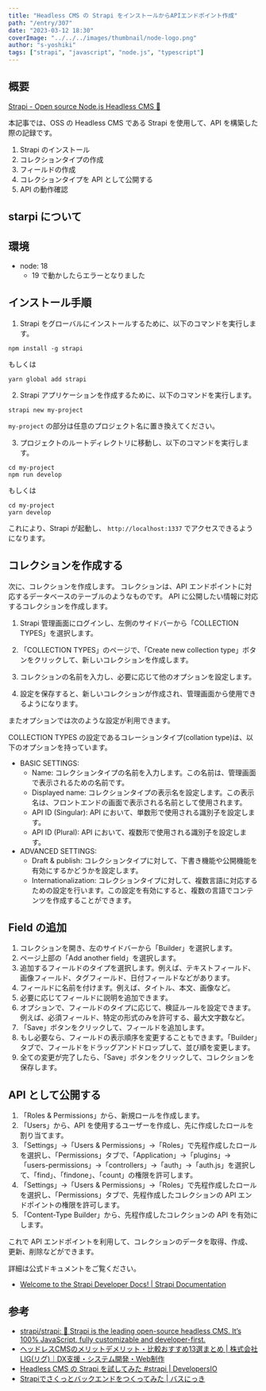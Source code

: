 ```yaml
---
title: "Headless CMS の Strapi をインストールからAPIエンドポイント作成"
path: "/entry/307"
date: "2023-03-12 18:30"
coverImage: "../../../images/thumbnail/node-logo.png"
author: "s-yoshiki"
tags: ["strapi", "javascript", "node.js", "typescript"]
---
```


## 概要

[Strapi - Open source Node.js Headless CMS 🚀](https://strapi.io/)

本記事では、OSS の Headless CMS である Strapi を使用して、API を構築した際の記録です。

1. Strapi のインストール
1. コレクションタイプの作成
1. フィールドの作成
1. コレクションタイプを API として公開する
1. API の動作確認

## starpi について

## 環境

- node: 18
  - 19 で動かしたらエラーとなりました

## インストール手順

1. Strapi をグローバルにインストールするために、以下のコマンドを実行します。

```
npm install -g strapi
```

もしくは

```
yarn global add strapi
```

2. Strapi アプリケーションを作成するために、以下のコマンドを実行します。

```
strapi new my-project
```

`my-project` の部分は任意のプロジェクト名に置き換えてください。

3. プロジェクトのルートディレクトリに移動し、以下のコマンドを実行します。

```
cd my-project
npm run develop
```

もしくは

```
cd my-project
yarn develop
```

これにより、Strapi が起動し、 `http://localhost:1337` でアクセスできるようになります。

## コレクションを作成する

次に、コレクションを作成します。
コレクションは、API エンドポイントに対応するデータベースのテーブルのようなものです。
API に公開したい情報に対応するコレクションを作成します。

1. Strapi 管理画面にログインし、左側のサイドバーから「COLLECTION TYPES」を選択します。

2. 「COLLECTION TYPES」のページで、「Create new collection type」ボタンをクリックして、新しいコレクションを作成します。

3. コレクションの名前を入力し、必要に応じて他のオプションを設定します。

4. 設定を保存すると、新しいコレクションが作成され、管理画面から使用できるようになります。

またオプションでは次のような設定が利用できます。

COLLECTION TYPES の設定であるコレーションタイプ(collation type)は、以下のオプションを持っています。

- BASIC SETTINGS:
  - Name: コレクションタイプの名前を入力します。この名前は、管理画面で表示されるための名前です。
  - Displayed name: コレクションタイプの表示名を設定します。この表示名は、フロントエンドの画面で表示される名前として使用されます。
  - API ID (Singular): API において、単数形で使用される識別子を設定します。
  - API ID (Plural): API において、複数形で使用される識別子を設定します。
- ADVANCED SETTINGS:
  - Draft & publish: コレクションタイプに対して、下書き機能や公開機能を有効にするかどうかを設定します。
  - Internationalization: コレクションタイプに対して、複数言語に対応するための設定を行います。この設定を有効にすると、複数の言語でコンテンツを作成することができます。

## Field の追加

1. コレクションを開き、左のサイドバーから「Builder」を選択します。
2. ページ上部の「Add another field」を選択します。
3. 追加するフィールドのタイプを選択します。例えば、テキストフィールド、画像フィールド、タグフィールド、日付フィールドなどがあります。
4. フィールドに名前を付けます。例えば、タイトル、本文、画像など。
5. 必要に応じてフィールドに説明を追加できます。
6. オプションで、フィールドのタイプに応じて、検証ルールを設定できます。例えば、必須フィールド、特定の形式のみを許可する、最大文字数など。
7. 「Save」ボタンをクリックして、フィールドを追加します。
8. もし必要なら、フィールドの表示順序を変更することもできます。「Builder」タブで、フィールドをドラッグアンドドロップして、並び順を変更します。
9. 全ての変更が完了したら、「Save」ボタンをクリックして、コレクションを保存します。

## API として公開する

1. 「Roles & Permissions」から、新規ロールを作成します。
2. 「Users」から、API を使用するユーザーを作成し、先に作成したロールを割り当てます。
3. 「Settings」→「Users & Permissions」→「Roles」で先程作成したロールを選択し、「Permissions」タブで、「Application」→「plugins」→「users-permissions」→「controllers」→「auth」→「auth.js」を選択して、「find」、「findone」、「count」の権限を許可します。
4. 「Settings」→「Users & Permissions」→「Roles」で先程作成したロールを選択し、「Permissions」タブで、先程作成したコレクションの API エンドポイントの権限を許可します。
5. 「Content-Type Builder」から、先程作成したコレクションの API を有効にします。

これで API エンドポイントを利用して、コレクションのデータを取得、作成、更新、削除などができます。

詳細は公式ドキュメントをご覧ください。

- [Welcome to the Strapi Developer Docs! | Strapi Documentation](https://docs.strapi.io/)

## 参考

- [strapi/strapi: 🚀 Strapi is the leading open-source headless CMS. It’s 100% JavaScript, fully customizable and developer-first.](https://github.com/strapi/strapi)
- [ヘッドレスCMSのメリットデメリット・比較おすすめ13選まとめ | 株式会社LIG(リグ)｜DX支援・システム開発・Web制作](https://liginc.co.jp/561849)
- [Headless CMS の Strapi を試してみた #strapi | DevelopersIO](https://dev.classmethod.jp/articles/headless-cms-strapi/)
- [Strapiでさくっとバックエンドをつくってみた | バスにっき](https://takabus.com/strapi/)